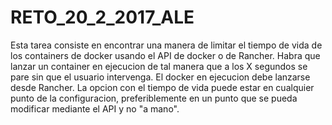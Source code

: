 # RETO_20_2_2017_ALE

Esta tarea consiste en encontrar una manera de limitar el tiempo de vida de los containers de docker usando el API de docker o de Rancher.
Habra que lanzar un container en ejecucion de tal manera que a los X segundos se pare sin que el usuario intervenga.
El docker en ejecucion debe lanzarse desde Rancher.
La opcion con el tiempo de vida puede estar en cualquier punto de la configuracion, preferiblemente en un punto que se pueda modificar mediante el API y no "a mano".
